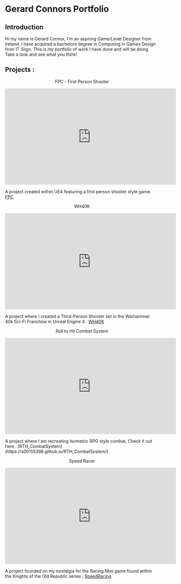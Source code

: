 # Gerard Connors Portfolio

## Introduction
Hi my name is Gerard Connor,  I'm an aspiring Game/Level Designer from Ireland. I have acquired a bachelors degree in Computing in Games Design from IT Sligo. This is my portfolio of work I have done and will be doing. Take a look and see what you think!

## Projects : 

<p align="center">
FPC - First Person Shooter
</p>

<p align="center">
<iframe width="560" height="315" src="https://www.youtube.com/embed/lCWXKT611MM" title="YouTube video player" frameborder="0" allow="accelerometer; autoplay; clipboard-write; encrypted-media; gyroscope; picture-in-picture" allowfullscreen></iframe>
</p>

A project created within UE4 featuring a first person shooter style game. [FPC](https://s00155398.github.io/FPC/)

<p align="center">
WH40K
</p>
<p align="center">
<iframe width="560" height="315" src="https://www.youtube.com/embed/rrgwVrLWrJs" title="YouTube video player" frameborder="0" allow="accelerometer; autoplay; clipboard-write; encrypted-media; gyroscope; picture-in-picture" allowfullscreen></iframe>
</p>

A project where I created a Third-Person Shooter set in the Warhammer 40k Sci-Fi Franchise in Unreal Engine 4 : [WH40K](https://s00155398.github.io/WH40K/)

<p align="center">
Roll to Hit Combat System
</p>
<p align="center">
<iframe width="560" height="315" src="https://www.youtube.com/embed/jdw5uaEyMDQ" title="YouTube video player" frameborder="0" allow="accelerometer; autoplay; clipboard-write; encrypted-media; gyroscope; picture-in-picture" allowfullscreen></iframe>
</p>
A project where I am recreating Isometric RPG style combat, Check it out here : [RTH_CombatSystem](https://s00155398.github.io/RTH_CombatSystem/)

<p align="center">
Speed Racer
</p>
<p align="center">
<iframe width="560" height="315" src="https://www.youtube.com/embed/otLNNU9lbcg" title="YouTube video player" frameborder="0" allow="accelerometer; autoplay; clipboard-write; encrypted-media; gyroscope; picture-in-picture" allowfullscreen></iframe>
</p>

A project founded on my nostalgia for the Racing Mini game found within the Knights of the Old Republic series : [SpeedRacing](https://s00155398.github.io/SpeedRacing/)
